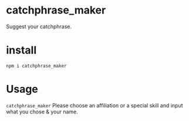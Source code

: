 # catchphrase_maker
Suggest your catchphrase.

# install
`npm i catchphrase_maker`

# Usage
`catchphrase_maker`
Please choose an affiliation or a special skill and input what you chose & your name.
